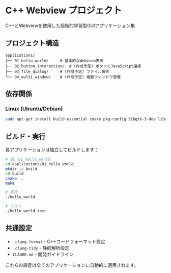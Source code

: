 # C++ Webview プロジェクト

C++とWebviewを使用した段階的学習型GUIアプリケーション集

## プロジェクト構造

```
applications/
├── 01_hello_world/     # 基本的なWebview表示
├── 02_button_interaction/  # (作成予定) ボタンとJavaScript連携
├── 03_file_dialog/     # (作成予定) ファイル操作
└── 04_multi_window/    # (作成予定) 複数ウィンドウ管理
```

## 依存関係

### Linux (Ubuntu/Debian)
```bash
sudo apt-get install build-essential cmake pkg-config libgtk-3-dev libwebkit2gtk-4.1-dev clang-tidy
```

## ビルド・実行

各アプリケーションは独立してビルドします：

```bash
# 例: 01_hello_world
cd applications/01_hello_world
mkdir -p build
cd build
cmake ..
make

# 実行
./hello_world

# テスト
./hello_world_test
```

## 共通設定

- `.clang-format` - C++コードフォーマット設定
- `.clang-tidy` - 静的解析設定
- `CLAUDE.md` - 開発ガイドライン

これらの設定は全てのアプリケーションに自動的に適用されます。